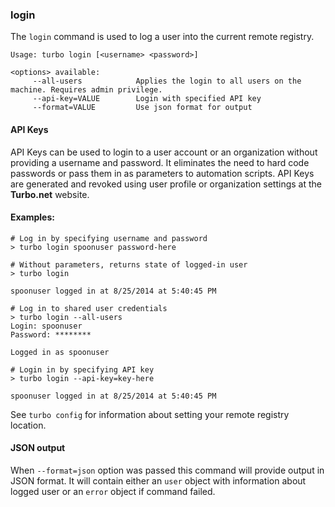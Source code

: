 ### login

The `login` command is used to log a user into the current remote registry.

```
Usage: turbo login [<username> <password>]

<options> available:
     --all-users            Applies the login to all users on the machine. Requires admin privilege.
     --api-key=VALUE        Login with specified API key
     --format=VALUE         Use json format for output
```

#### API Keys

API Keys can be used to login to a user account or an organization without providing a username and password. It eliminates the need to hard code passwords or pass them in as parameters to automation scripts.
API Keys are generated and revoked using user profile or organization settings at the **Turbo.net** website.

#### Examples:

```
# Log in by specifying username and password
> turbo login spoonuser password-here

# Without parameters, returns state of logged-in user
> turbo login

spoonuser logged in at 8/25/2014 at 5:40:45 PM

# Log in to shared user credentials
> turbo login --all-users
Login: spoonuser
Password: ********

Logged in as spoonuser

# Login in by specifying API key
> turbo login --api-key=key-here

spoonuser logged in at 8/25/2014 at 5:40:45 PM
```

See `turbo config` for information about setting your remote registry location.

#### JSON output

When `--format=json` option was passed this command will provide output in JSON format. It will contain either an `user` object with information about logged user or an `error` object if command failed.